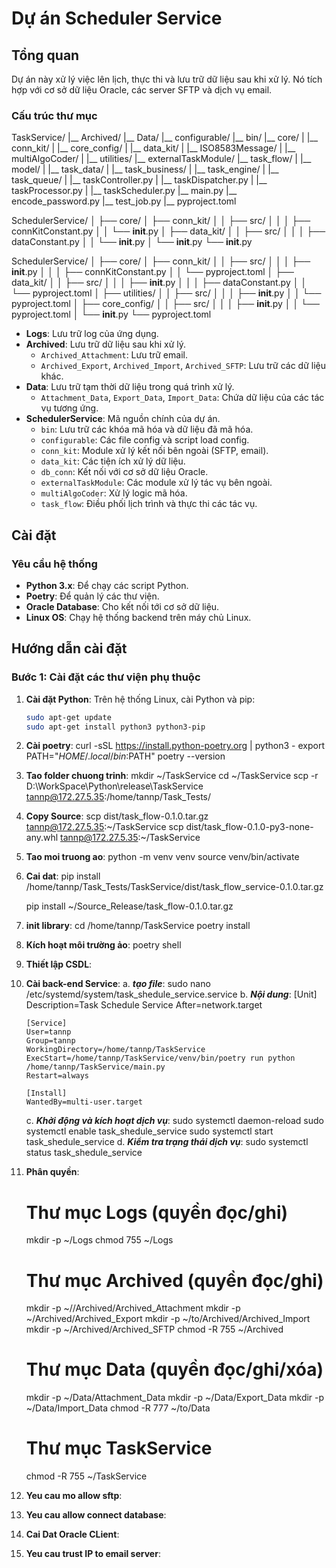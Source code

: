# Dự án Scheduler Service

## Tổng quan
Dự án này xử lý việc lên lịch, thực thi và lưu trữ dữ liệu sau khi xử lý. Nó tích hợp với cơ sở dữ liệu Oracle, các server SFTP và dịch vụ email.

### Cấu trúc thư mục
TaskService/
|__ Archived/
|__ Data/
|__ configurable/
|__ bin/
|__ core/
|   |__ conn_kit/
|   |__ core_config/
|   |__ data_kit/
|   |__ ISO8583Message/
|   |__ multiAlgoCoder/
|   |__ utilities/
|__ externalTaskModule/
|__ task_flow/
|   |__ model/
|   |__ task_data/
|   |__ task_business/
|   |__ task_engine/
|   |__ task_queue/
|   |__ taskController.py
|   |__ taskDispatcher.py
|   |__ taskProcessor.py
|   |__ taskScheduler.py
|__ main.py
|__ encode_password.py
|__ test_job.py
|__ pyproject.toml



SchedulerService/
│
├── core/
│   ├── conn_kit/
│   │   ├── src/
│   │   │   ├── connKitConstant.py
│   │   └── __init__.py
│   ├── data_kit/
│   │   ├── src/
│   │   │   ├── dataConstant.py
│   │   └── __init__.py
│   └── __init__.py
└── __init__.py


SchedulerService/
│
├── core/
│   ├── conn_kit/
│   │   ├── src/
│   │   │   ├── __init__.py
│   │   │   ├── connKitConstant.py
│   │   └── pyproject.toml
│   ├── data_kit/
│   │   ├── src/
│   │   │   ├── __init__.py
│   │   │   ├── dataConstant.py
│   │   └── pyproject.toml
│   ├── utilities/
│   │   ├── src/
│   │   │   ├── __init__.py
│   │   └── pyproject.toml
│   ├── core_config/
│   │   ├── src/
│   │   │   ├── __init__.py
│   │   └── pyproject.toml
│   └── __init__.py
└── pyproject.toml



- **Logs**: Lưu trữ log của ứng dụng.
- **Archived**: Lưu trữ dữ liệu sau khi xử lý.
  - `Archived_Attachment`: Lưu trữ email.
  - `Archived_Export`, `Archived_Import`, `Archived_SFTP`: Lưu trữ các dữ liệu khác.
- **Data**: Lưu trữ tạm thời dữ liệu trong quá trình xử lý.
  - `Attachment_Data`, `Export_Data`, `Import_Data`: Chứa dữ liệu của các tác vụ tương ứng.
- **SchedulerService**: Mã nguồn chính của dự án.
  - `bin`: Lưu trữ các khóa mã hóa và dữ liệu đã mã hóa.
  - `configurable`: Các file config và script load config.
  - `conn_kit`: Module xử lý kết nối bên ngoài (SFTP, email).
  - `data_kit`: Các tiện ích xử lý dữ liệu.
  - `db_conn`: Kết nối với cơ sở dữ liệu Oracle.
  - `externalTaskModule`: Các module xử lý tác vụ bên ngoài.
  - `multiAlgoCoder`: Xử lý logic mã hóa.
  - `task_flow`: Điều phối lịch trình và thực thi các tác vụ.

## Cài đặt
### Yêu cầu hệ thống
- **Python 3.x**: Để chạy các script Python.
- **Poetry**: Để quản lý các thư viện.
- **Oracle Database**: Cho kết nối tới cơ sở dữ liệu.
- **Linux OS**: Chạy hệ thống backend trên máy chủ Linux.

## Hướng dẫn cài đặt
### Bước 1: Cài đặt các thư viện phụ thuộc
1. **Cài đặt Python**:
   Trên hệ thống Linux, cài Python và pip:
   ```bash
   sudo apt-get update
   sudo apt-get install python3 python3-pip

2. **Cài poetry**:
    curl -sSL https://install.python-poetry.org | python3 -
    export PATH="$HOME/.local/bin:$PATH"
    poetry --version

3. **Tao folder chuong trinh**:
   mkdir ~/TaskService
   cd ~/TaskService
   scp -r D:\WorkSpace\Python\release\TaskService tannp@172.27.5.35:/home/tannp/Task_Tests/
4. **Copy Source**:
   scp dist/task_flow-0.1.0.tar.gz tannp@172.27.5.35:~/TaskService
   scp dist/task_flow-0.1.0-py3-none-any.whl tannp@172.27.5.35:~/TaskService
5. **Tao moi truong ao**:
   python -m venv venv
   source venv/bin/activate
6. **Cai dat**:
    pip install /home/tannp/Task_Tests/TaskService/dist/task_flow_service-0.1.0.tar.gz

   pip install ~/Source_Release/task_flow-0.1.0.tar.gz




7. **init library**:
    cd /home/tannp/TaskService
    poetry install
8. **Kích hoạt môi trường ảo**:
    poetry shell
9. **Thiết lập CSDL**:


10. **Cài back-end Service**:
    a. ***tạo file***:
        sudo nano /etc/systemd/system/task_shedule_service.service
    b. ***Nội dung***:
        [Unit]
        Description=Task Schedule Service
        After=network.target

        [Service]
        User=tannp
        Group=tannp
        WorkingDirectory=/home/tannp/TaskService
        ExecStart=/home/tannp/TaskService/venv/bin/poetry run python /home/tannp/TaskService/main.py
        Restart=always

        [Install]
        WantedBy=multi-user.target
    c. ***Khởi động và kích hoạt dịch vụ***:
        sudo systemctl daemon-reload
        sudo systemctl enable task_shedule_service
        sudo systemctl start task_shedule_service
    d. ***Kiểm tra trạng thái dịch vụ***:
        sudo systemctl status task_shedule_service
11. **Phân quyền**:
    # Thư mục Logs (quyền đọc/ghi)
    mkdir -p ~/Logs
    chmod 755 ~/Logs

    # Thư mục Archived (quyền đọc/ghi)
    mkdir -p ~//Archived/Archived_Attachment
    mkdir -p ~/Archived/Archived_Export
    mkdir -p ~/to/Archived/Archived_Import
    mkdir -p ~/Archived/Archived_SFTP
    chmod -R 755 ~/Archived

    # Thư mục Data (quyền đọc/ghi/xóa)
    mkdir -p ~/Data/Attachment_Data
    mkdir -p ~/Data/Export_Data
    mkdir -p ~/Data/Import_Data
    chmod -R 777 ~/to/Data

    # Thư mục TaskService
    chmod -R 755 ~/TaskService

12. **Yeu cau mo allow sftp**:
13. **Yeu cau allow connect database**:
14. **Cai Dat Oracle CLient**:
15. **Yeu cau trust IP to email server**:






